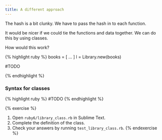 ```yaml
---
title: A different approach
---
```


The hash is a bit clunky. We have to pass the hash in to each function.

It would be nicer if we could tie the functions and data together. We can do this by using classes.

How would this work?

{% highlight ruby %}
books = [ ... ]
l = Library.new(books)


#TODO

{% endhighlight %}

### Syntax for classes

{% highlight ruby %}
#TODO
{% endhighlight %}

{% exercise %}
1. Open `ruby6/library_class.rb` in Sublime Text.
2. Complete the definition of the class.
3. Check your answers by running `test_library_class.rb`.
{% endexercise %}